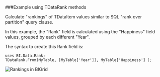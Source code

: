 ###Example using TDataRank methods

Calculate "rankings" of TDataItem values similar to SQL "rank over partition" query clause.

In this example, the "Rank" field is calculated using the "Happiness" field values, grouped by each different "Year".

The syntax to create this Rank field is:

```delphi
uses BI.Data.Rank;
TDataRank.From(MyTable, [MyTable['Year']], MyTable['Happiness'] );
```

![Rankings in BIGrid](https://raw.githubusercontent.com/Steema/BI/master/docs/img/Data_Rankings.png)
